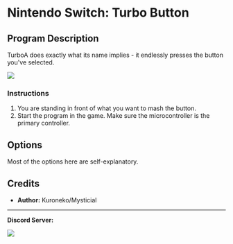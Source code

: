 # Nintendo Switch: Turbo Button

## Program Description

TurboA does exactly what its name implies - it endlessly presses the button you've selected.

<img src="../images/TurboButton-0.png">

### Instructions

1. You are standing in front of what you want to mash the button.
2. Start the program in the game. Make sure the microcontroller is the primary controller.


## Options

Most of the options here are self-explanatory.


## Credits

- **Author:** Kuroneko/Mysticial



<hr>

**Discord Server:** 

[<img src="https://canary.discordapp.com/api/guilds/695809740428673034/widget.png?style=banner2">](https://discord.gg/cQ4gWxN)


